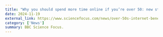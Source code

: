 ```yaml
---
title: "Why you should spend more time online if you’re over 50: new study"
date: 2024-11-19
external_link: https://www.sciencefocus.com/news/over-50s-internet-benefits
category: ['News']
summary: BBC Science Focus.
---
```


<!-- BBC Science Focus. -->

<!--more-->

